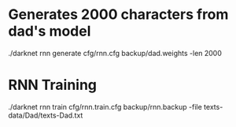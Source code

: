 # Generates 2000 characters from dad's model
./darknet rnn generate cfg/rnn.cfg backup/dad.weights -len 2000

# RNN Training
./darknet rnn train cfg/rnn.train.cfg backup/rnn.backup -file texts-data/Dad/texts-Dad.txt
